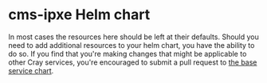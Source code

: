 # cms-ipxe Helm chart

In most cases the resources here should be left at their defaults. Should you need to add additional resources to your helm chart, you have the ability to do so. If you find that you're making changes that might be applicable to other Cray services, you're encouraged to submit a pull request to [the base service chart](https://github.com/Cray-HPE/base-charts/tree/master/kubernetes/cray-service).
